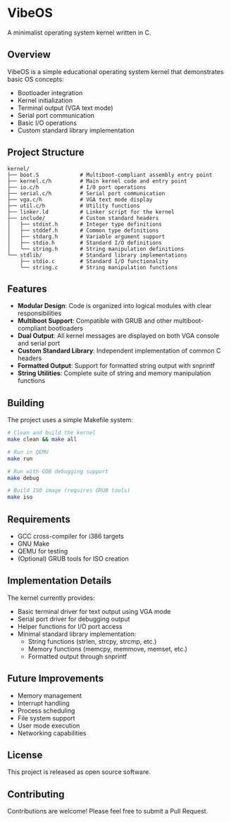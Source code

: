 # VibeOS

A minimalist operating system kernel written in C.

## Overview

VibeOS is a simple educational operating system kernel that demonstrates basic OS concepts:
- Bootloader integration
- Kernel initialization
- Terminal output (VGA text mode)
- Serial port communication
- Basic I/O operations
- Custom standard library implementation

## Project Structure

```
kernel/
├── boot.S             # Multiboot-compliant assembly entry point
├── kernel.c/h         # Main kernel code and entry point
├── io.c/h             # I/O port operations
├── serial.c/h         # Serial port communication
├── vga.c/h            # VGA text mode display
├── util.c/h           # Utility functions
├── linker.ld          # Linker script for the kernel
├── include/           # Custom standard headers
│   ├── stdint.h       # Integer type definitions
│   ├── stddef.h       # Common type definitions
│   ├── stdarg.h       # Variable argument support
│   ├── stdio.h        # Standard I/O definitions
│   └── string.h       # String manipulation definitions
└── stdlib/            # Standard library implementations
    ├── stdio.c        # Standard I/O functionality
    └── string.c       # String manipulation functions
```

## Features

- **Modular Design**: Code is organized into logical modules with clear responsibilities
- **Multiboot Support**: Compatible with GRUB and other multiboot-compliant bootloaders
- **Dual Output**: All kernel messages are displayed on both VGA console and serial port
- **Custom Standard Library**: Independent implementation of common C headers
- **Formatted Output**: Support for formatted string output with snprintf
- **String Utilities**: Complete suite of string and memory manipulation functions

## Building

The project uses a simple Makefile system:

```bash
# Clean and build the kernel
make clean && make all

# Run in QEMU
make run

# Run with GDB debugging support
make debug

# Build ISO image (requires GRUB tools)
make iso
```

## Requirements

- GCC cross-compiler for i386 targets
- GNU Make
- QEMU for testing
- (Optional) GRUB tools for ISO creation

## Implementation Details

The kernel currently provides:

- Basic terminal driver for text output using VGA mode
- Serial port driver for debugging output
- Helper functions for I/O port access
- Minimal standard library implementation:
  - String functions (strlen, strcpy, strcmp, etc.)
  - Memory functions (memcpy, memmove, memset, etc.)
  - Formatted output through snprintf

## Future Improvements

- Memory management
- Interrupt handling
- Process scheduling
- File system support
- User mode execution
- Networking capabilities

## License

This project is released as open source software.

## Contributing

Contributions are welcome! Please feel free to submit a Pull Request. 